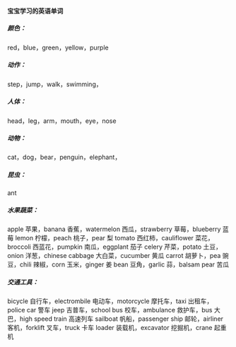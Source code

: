 
#### 宝宝学习的英语单词


##### 颜色：
red，blue，green，yellow，purple

##### 动作：
step，jump，walk，swimming，

##### 人体：
head，leg，arm，mouth，eye，nose

##### 动物：
cat，dog，bear，penguin，elephant，

##### 昆虫：
ant

##### 水果蔬菜：
apple 苹果，banana 香蕉，watermelon 西瓜，strawberry 草莓，blueberry 蓝莓
lemon 柠檬，peach 桃子，pear 梨
tomato 西红柿，cauliflower 菜花，broccoli 西蓝花，pumpkin 南瓜，eggplant 茄子
celery 芹菜，potato 土豆，onion 洋葱，chinese cabbage 大白菜，cucumber 黄瓜
carrot 胡萝卜，pea 豌豆，chili 辣椒，corn 玉米，ginger 姜
bean 豆角，garlic 蒜，balsam pear 苦瓜

##### 交通工具：
bicycle 自行车，electrombile 电动车，motorcycle 摩托车，taxi 出租车，police car 警车
jeep 吉普车，school bus 校车，ambulance 救护车，bus 大巴，high speed train 高速列车
sailboat 帆船，passenger ship 邮轮，airliner 客机，forklift 叉车，truck 卡车
loader 装载机，excavator 挖掘机，crane 起重机
